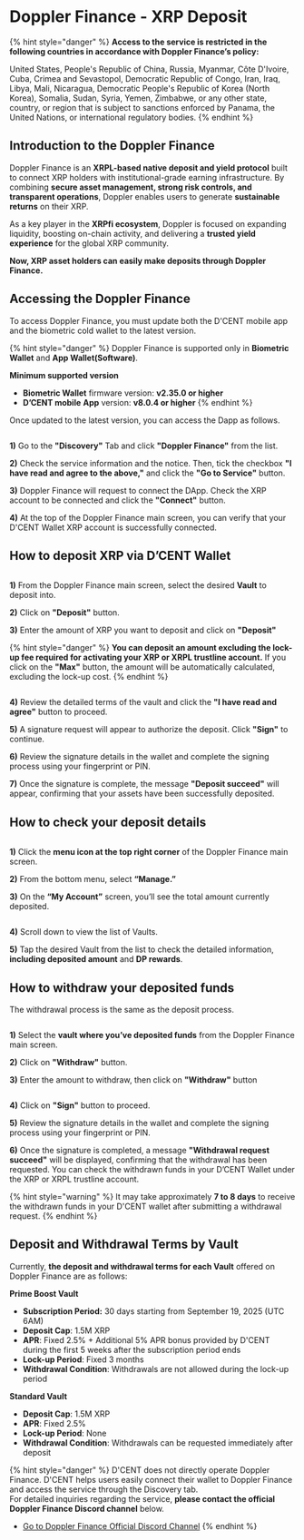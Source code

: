 # Doppler Finance - XRP Deposit

{% hint style="danger" %}
**Access to the service is restricted in the following countries in accordance with Doppler Finance’s policy:**

United States, People's Republic of China, Russia, Myanmar, Côte D'Ivoire, Cuba, Crimea and Sevastopol, Democratic Republic of Congo, Iran, Iraq, Libya, Mali, Nicaragua, Democratic People's Republic of Korea (North Korea), Somalia, Sudan, Syria, Yemen, Zimbabwe, or any other state, country, or region that is subject to sanctions enforced by Panama, the United Nations, or international regulatory bodies.
{% endhint %}

## Introduction to the Doppler Finance

Doppler Finance is an **XRPL-based native deposit and yield protocol** built to connect XRP holders with institutional-grade earning infrastructure. By combining **secure asset management, strong risk controls, and transparent operations**, Doppler enables users to generate **sustainable returns** on their XRP.

As a key player in the **XRPfi ecosystem**, Doppler is focused on expanding liquidity, boosting on-chain activity, and delivering a **trusted yield experience** for the global XRP community.

**Now, XRP asset holders can easily make deposits through Doppler Finance.**

## Accessing the Doppler Finance

To access Doppler Finance, you must update both the D'CENT mobile app and the biometric cold wallet to the latest version.

{% hint style="danger" %}
Doppler Finance is supported only in **Biometric Wallet** and **App Wallet(Software)**.&#x20;

**Minimum supported version**

* **Biometric Wallet** firmware version: **v2.35.0 or higher**
* &#x20;**D’CENT mobile** **App** version: **v8.0.4 or higher**
{% endhint %}

Once updated to the latest version, you can access the Dapp as follows.

<div align="left"><figure><img src="../.gitbook/assets/Doppler-01.png" alt=""><figcaption></figcaption></figure></div>

**1)** Go to the **"Discovery"** Tab and click **"Doppler Finance"** from the list.

**2)** Check the service information and the notice. Then, tick the checkbox **"I have read and agree to the above,"** and click the **"Go to Service"** button.

**3)** Doppler Finance will request to connect the DApp. Check the XRP account to be connected and click the **"Connect"** button.

**4)** At the top of the Doppler Finance main screen, you can verify that your D'CENT Wallet XRP account is successfully connected.

## **How to deposit XRP via D’CENT Wallet**

<figure><img src="../.gitbook/assets/Doppler-02.png" alt=""><figcaption></figcaption></figure>

**1)** From the Doppler Finance main screen, select the desired **Vault** to deposit into.

**2)** Click on **"Deposit"** button.

**3)** Enter the amount of XRP you want to deposit and click on **"Deposit"**

{% hint style="danger" %}
**You can deposit an amount excluding the lock-up fee required for activating your XRP or XRPL trustline account.** If you click on the **"Max"** button, the amount will be automatically calculated, excluding the lock-up cost.
{% endhint %}

<figure><img src="../.gitbook/assets/Doppler-03.png" alt=""><figcaption></figcaption></figure>

**4)** Review the detailed terms of the vault and click the **"I have read and agree"** button to proceed.

**5)** A signature request will appear to authorize the deposit. Click **"Sign"** to continue.

**6)** Review the signature details in the wallet and complete the signing process using your fingerprint or PIN.

**7)** Once the signature is complete, the message **"Deposit succeed"** will appear, confirming that your assets have been successfully deposited.

## How to check your deposit details

<div align="left"><figure><img src="../.gitbook/assets/Doppler-04.png" alt=""><figcaption></figcaption></figure></div>

**1)** Click the **menu icon at the top right corner** of the Doppler Finance main screen.

**2)** From the bottom menu, select **“Manage.”**

**3)** On the **“My Account”** screen, you’ll see the total amount currently deposited.

<div align="left"><figure><img src="../.gitbook/assets/Doppler-05.png" alt=""><figcaption></figcaption></figure></div>

**4)** Scroll down to view the list of Vaults.

**5)** Tap the desired Vault from the list to check the detailed information, **including deposited amount** and **DP rewards**.

## How to withdraw your deposited funds

The withdrawal process is the same as the deposit process.

<figure><img src="../.gitbook/assets/Doppler-06.png" alt=""><figcaption></figcaption></figure>

**1)** Select the **vault where you’ve deposited funds** from the Doppler Finance main screen.

**2)** Click on **"Withdraw"** button.

**3)** Enter the amount to withdraw, then click on **"Withdraw"** button

<figure><img src="../.gitbook/assets/Doppler-07.png" alt=""><figcaption></figcaption></figure>

**4)** Click on **"Sign"** button to proceed.

**5)** Review the signature details in the wallet and complete the signing process using your fingerprint or PIN.

**6)** Once the signature is completed, a message **"Withdrawal request succeed"** will be displayed, confirming that the withdrawal has been requested. You can check the withdrawn funds in your D’CENT Wallet under the XRP or XRPL trustline account.

{% hint style="warning" %}
It may take approximately **7 to 8 days** to receive the withdrawn funds in your D'CENT wallet after submitting a withdrawal request.
{% endhint %}

## Deposit and Withdrawal Terms by Vault

Currently, **the deposit and withdrawal terms for each Vault** offered on Doppler Finance are as follows:

**Prime Boost Vault**

* **Subscription Period:** 30 days starting from September 19, 2025 (UTC 6AM)
* **Deposit Cap**:  1.5M XRP
* **APR**: Fixed 2.5% + Additional 5% APR bonus provided by D'CENT during the first 5 weeks after the subscription period ends
* **Lock-up Period**: Fixed 3 months
* **Withdrawal Condition**: Withdrawals are not allowed during the lock-up period

**Standard Vault**

* **Deposit Cap**:  1.5M XRP
* **APR**: Fixed 2.5%
* **Lock-up Period**: None
* **Withdrawal Condition**: Withdrawals can be requested immediately after deposit

{% hint style="danger" %}
D'CENT does not directly operate Doppler Finance. D'CENT helps users easily connect their wallet to Doppler Finance and access the service through the Discovery tab. \
For detailed inquiries regarding the service, **please contact the official Doppler Finance Discord channel** below.&#x20;

* [Go to Doppler Finance Official Discord Channel](https://discord.com/invite/hvDrh3WXhr)
{% endhint %}
